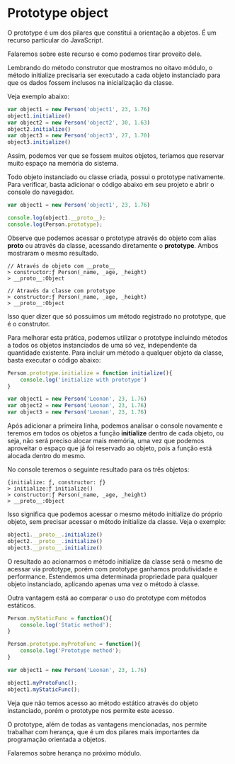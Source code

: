 # Prototype object

O prototype é um dos pilares que constitui a orientação a objetos. É um recurso particular do JavaScript.

Falaremos sobre este recurso e como podemos tirar proveito dele.

Lembrando do método construtor que mostramos no oitavo módulo, o método initialize precisaria ser executado a cada objeto instanciado para que os dados fossem inclusos na inicialização da classe. 

Veja exemplo abaixo:

```js
var object1 = new Person('object1', 23, 1.76)
object1.initialize()
var object2 = new Person('object2', 30, 1.63)
object2.initialize()
var object3 = new Person('object3', 27, 1.70)
object3.initialize()
```

Assim, podemos ver que se fossem muitos objetos, teríamos que reservar muito espaço na memória do sistema.

Todo objeto instanciado ou classe criada, possui o prototype nativamente. Para verificar, basta adicionar o código abaixo em seu projeto e abrir o console do navegador.

```js
var object1 = new Person('object1', 23, 1.76)

console.log(object1.__proto__);
console.log(Person.prototype);
```

Observe que podemos acessar o prototype através do objeto com alias **__proto__** ou através da classe, acessando diretamente o **prototype**. Ambos mostraram o mesmo resultado.

```
// Através do objeto com __proto__
> constructor:ƒ Person(_name, _age, _height)
> __proto__:Object

// Através da classe com prototype
> constructor:ƒ Person(_name, _age, _height)
> __proto__:Object
```

Isso quer dizer que só possuímos um método registrado no prototype, que é o construtor.

Para melhorar esta prática, podemos utilizar o prototype incluindo métodos a todos os objetos instanciados de uma só vez, independente da quantidade existente. Para incluir um método a qualquer objeto da classe, basta executar o código abaixo:

```js
Person.prototype.initialize = function initialize(){
    console.log('initialize with prototype')
}

var object1 = new Person('Leonan', 23, 1.76)
var object2 = new Person('Leonan', 23, 1.76)
var object3 = new Person('Leonan', 23, 1.76)
```

Após adicionar a primeira linha, podemos analisar o console novamente e teremos em todos os objetos a função **initialize** dentro de cada objeto, ou seja, não será preciso alocar mais memória, uma vez que podemos aproveitar o espaço que já foi reservado ao objeto, pois a função está alocada dentro do mesmo. 

No console teremos o seguinte resultado para os três objetos:

```
{initialize: ƒ, constructor: ƒ}
> initialize:ƒ initialize()
> constructor:ƒ Person(_name, _age, _height)
> __proto__:Object
```

Isso significa que podemos acessar o mesmo método initialize do próprio objeto, sem precisar acessar o método initialize da classe. Veja o exemplo:

```js
object1.__proto__.initialize()
object2.__proto__.initialize()
object3.__proto__.initialize()
```

O resultado ao acionarmos o método initialize da classe será o mesmo de acessar via prototype, porém com prototype ganhamos produtividade e performance. Estendemos uma determinada propriedade para qualquer objeto instanciado, aplicando apenas uma vez o método à classe.

Outra vantagem está ao comparar o uso do prototype com métodos estáticos. 

```js
Person.myStaticFunc = function(){
    console.log('Static method');
}

Person.prototype.myProtoFunc = function(){
    console.log('Prototype method');
}

var object1 = new Person('Leonan', 23, 1.76)

object1.myProtoFunc();
object1.myStaticFunc();
```

Veja que não temos acesso ao método estático através do objeto instanciado, porém o prototype nos permite este acesso.

O prototype, além de todas as vantagens mencionadas, nos permite trabalhar com herança, que é um dos pilares mais importantes da programação orientada a objetos.

Falaremos sobre herança no próximo módulo.